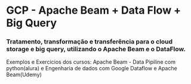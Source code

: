 # GCP - Apache Beam + Data Flow + Big Query 

### Tratamento, transformação e transferência para o cloud storage e big query, utilizando o Apache Beam e o DataFlow.

Exemplos e Exercicios dos cursos: Apache Beam - Data Pipiline com python(alura) e Engenharia de dados com Google Dataflow e Apache Beam(Udemy)
